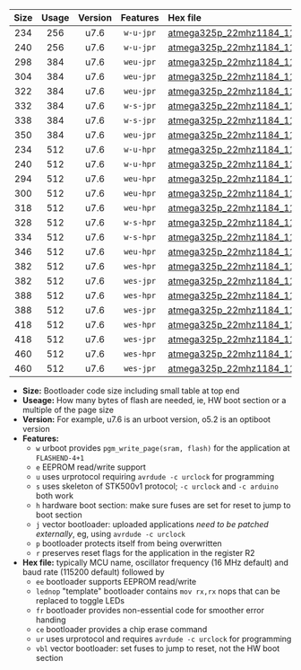 |Size|Usage|Version|Features|Hex file|
|:-:|:-:|:-:|:-:|:--|
|234|256|u7.6|`w-u-jpr`|[atmega325p_22mhz1184_115200bps_ur_vbl.hex](https://raw.githubusercontent.com/stefanrueger/urboot/main//atmega325p_22mhz1184_115200bps_ur_vbl.hex)|
|240|256|u7.6|`w-u-jpr`|[atmega325p_22mhz1184_115200bps_lednop_ur_vbl.hex](https://raw.githubusercontent.com/stefanrueger/urboot/main//atmega325p_22mhz1184_115200bps_lednop_ur_vbl.hex)|
|298|384|u7.6|`weu-jpr`|[atmega325p_22mhz1184_115200bps_ee_ur_vbl.hex](https://raw.githubusercontent.com/stefanrueger/urboot/main//atmega325p_22mhz1184_115200bps_ee_ur_vbl.hex)|
|304|384|u7.6|`weu-jpr`|[atmega325p_22mhz1184_115200bps_ee_lednop_ur_vbl.hex](https://raw.githubusercontent.com/stefanrueger/urboot/main//atmega325p_22mhz1184_115200bps_ee_lednop_ur_vbl.hex)|
|322|384|u7.6|`weu-jpr`|[atmega325p_22mhz1184_115200bps_ee_lednop_fr_ur_vbl.hex](https://raw.githubusercontent.com/stefanrueger/urboot/main//atmega325p_22mhz1184_115200bps_ee_lednop_fr_ur_vbl.hex)|
|332|384|u7.6|`w-s-jpr`|[atmega325p_22mhz1184_115200bps_vbl.hex](https://raw.githubusercontent.com/stefanrueger/urboot/main//atmega325p_22mhz1184_115200bps_vbl.hex)|
|338|384|u7.6|`w-s-jpr`|[atmega325p_22mhz1184_115200bps_lednop_vbl.hex](https://raw.githubusercontent.com/stefanrueger/urboot/main//atmega325p_22mhz1184_115200bps_lednop_vbl.hex)|
|350|384|u7.6|`weu-jpr`|[atmega325p_22mhz1184_115200bps_ee_lednop_fr_ce_ur_vbl.hex](https://raw.githubusercontent.com/stefanrueger/urboot/main//atmega325p_22mhz1184_115200bps_ee_lednop_fr_ce_ur_vbl.hex)|
|234|512|u7.6|`w-u-hpr`|[atmega325p_22mhz1184_115200bps_ur.hex](https://raw.githubusercontent.com/stefanrueger/urboot/main//atmega325p_22mhz1184_115200bps_ur.hex)|
|240|512|u7.6|`w-u-hpr`|[atmega325p_22mhz1184_115200bps_lednop_ur.hex](https://raw.githubusercontent.com/stefanrueger/urboot/main//atmega325p_22mhz1184_115200bps_lednop_ur.hex)|
|294|512|u7.6|`weu-hpr`|[atmega325p_22mhz1184_115200bps_ee_ur.hex](https://raw.githubusercontent.com/stefanrueger/urboot/main//atmega325p_22mhz1184_115200bps_ee_ur.hex)|
|300|512|u7.6|`weu-hpr`|[atmega325p_22mhz1184_115200bps_ee_lednop_ur.hex](https://raw.githubusercontent.com/stefanrueger/urboot/main//atmega325p_22mhz1184_115200bps_ee_lednop_ur.hex)|
|318|512|u7.6|`weu-hpr`|[atmega325p_22mhz1184_115200bps_ee_lednop_fr_ur.hex](https://raw.githubusercontent.com/stefanrueger/urboot/main//atmega325p_22mhz1184_115200bps_ee_lednop_fr_ur.hex)|
|328|512|u7.6|`w-s-hpr`|[atmega325p_22mhz1184_115200bps.hex](https://raw.githubusercontent.com/stefanrueger/urboot/main//atmega325p_22mhz1184_115200bps.hex)|
|334|512|u7.6|`w-s-hpr`|[atmega325p_22mhz1184_115200bps_lednop.hex](https://raw.githubusercontent.com/stefanrueger/urboot/main//atmega325p_22mhz1184_115200bps_lednop.hex)|
|346|512|u7.6|`weu-hpr`|[atmega325p_22mhz1184_115200bps_ee_lednop_fr_ce_ur.hex](https://raw.githubusercontent.com/stefanrueger/urboot/main//atmega325p_22mhz1184_115200bps_ee_lednop_fr_ce_ur.hex)|
|382|512|u7.6|`wes-hpr`|[atmega325p_22mhz1184_115200bps_ee.hex](https://raw.githubusercontent.com/stefanrueger/urboot/main//atmega325p_22mhz1184_115200bps_ee.hex)|
|382|512|u7.6|`wes-jpr`|[atmega325p_22mhz1184_115200bps_ee_vbl.hex](https://raw.githubusercontent.com/stefanrueger/urboot/main//atmega325p_22mhz1184_115200bps_ee_vbl.hex)|
|388|512|u7.6|`wes-hpr`|[atmega325p_22mhz1184_115200bps_ee_lednop.hex](https://raw.githubusercontent.com/stefanrueger/urboot/main//atmega325p_22mhz1184_115200bps_ee_lednop.hex)|
|388|512|u7.6|`wes-jpr`|[atmega325p_22mhz1184_115200bps_ee_lednop_vbl.hex](https://raw.githubusercontent.com/stefanrueger/urboot/main//atmega325p_22mhz1184_115200bps_ee_lednop_vbl.hex)|
|418|512|u7.6|`wes-hpr`|[atmega325p_22mhz1184_115200bps_ee_lednop_fr.hex](https://raw.githubusercontent.com/stefanrueger/urboot/main//atmega325p_22mhz1184_115200bps_ee_lednop_fr.hex)|
|418|512|u7.6|`wes-jpr`|[atmega325p_22mhz1184_115200bps_ee_lednop_fr_vbl.hex](https://raw.githubusercontent.com/stefanrueger/urboot/main//atmega325p_22mhz1184_115200bps_ee_lednop_fr_vbl.hex)|
|460|512|u7.6|`wes-hpr`|[atmega325p_22mhz1184_115200bps_ee_lednop_fr_ce.hex](https://raw.githubusercontent.com/stefanrueger/urboot/main//atmega325p_22mhz1184_115200bps_ee_lednop_fr_ce.hex)|
|460|512|u7.6|`wes-jpr`|[atmega325p_22mhz1184_115200bps_ee_lednop_fr_ce_vbl.hex](https://raw.githubusercontent.com/stefanrueger/urboot/main//atmega325p_22mhz1184_115200bps_ee_lednop_fr_ce_vbl.hex)|

- **Size:** Bootloader code size including small table at top end
- **Useage:** How many bytes of flash are needed, ie, HW boot section or a multiple of the page size
- **Version:** For example, u7.6 is an urboot version, o5.2 is an optiboot version
- **Features:**
  + `w` urboot provides `pgm_write_page(sram, flash)` for the application at `FLASHEND-4+1`
  + `e` EEPROM read/write support
  + `u` uses urprotocol requiring `avrdude -c urclock` for programming
  + `s` uses skeleton of STK500v1 protocol; `-c urclock` and `-c arduino` both work
  + `h` hardware boot section: make sure fuses are set for reset to jump to boot section
  + `j` vector bootloader: uploaded applications *need to be patched externally*, eg, using `avrdude -c urclock`
  + `p` bootloader protects itself from being overwritten
  + `r` preserves reset flags for the application in the register R2
- **Hex file:** typically MCU name, oscillator frequency (16 MHz default) and baud rate (115200 default) followed by
  + `ee` bootloader supports EEPROM read/write
  + `lednop` "template" bootloader contains `mov rx,rx` nops that can be replaced to toggle LEDs
  + `fr` bootloader provides non-essential code for smoother error handing
  + `ce` bootloader provides a chip erase command
  + `ur` uses urprotocol and requires `avrdude -c urclock` for programming
  + `vbl` vector bootloader: set fuses to jump to reset, not the HW boot section

